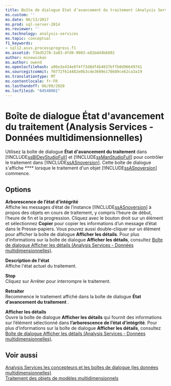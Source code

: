 ```yaml
---
title: Boîte de dialogue État d’avancement du traitement (Analysis Services-données multidimensionnelles) | Microsoft Docs
ms.custom: ''
ms.date: 06/13/2017
ms.prod: sql-server-2014
ms.reviewer: ''
ms.technology: analysis-services
ms.topic: conceptual
f1_keywords:
- sql12.asvs.processprogress.f1
ms.assetid: f3bd5278-3a83-4fd9-9903-e81bdd4b6892
author: minewiskan
ms.author: owend
ms.openlocfilehash: a96e3e434e8f4ff3d8df4b4837bffb0d96649741
ms.sourcegitcommit: f0772f614482e0b3cde3609e178689ce62ca3a19
ms.translationtype: MT
ms.contentlocale: fr-FR
ms.lasthandoff: 06/09/2020
ms.locfileid: "84540001"
---
```

# <a name="process-progress-dialog-box-analysis-services---multidimensional-data"></a>Boîte de dialogue État d'avancement du traitement (Analysis Services - Données multidimensionnelles)
  Utilisez la boîte de dialogue **État d'avancement du traitement** dans [!INCLUDE[ssBIDevStudioFull](../includes/ssbidevstudiofull-md.md)] et [!INCLUDE[ssManStudioFull](../includes/ssmanstudiofull-md.md)] pour contrôler le traitement dans [!INCLUDE[ssASnoversion](../includes/ssasnoversion-md.md)]. Cette boîte de dialogue s'affiche **** lorsque le traitement d'un objet [!INCLUDE[ssASnoversion](../includes/ssasnoversion-md.md)] commence.  
  
## <a name="options"></a>Options  
 **Arborescence de l’état d’intégrité**  
 Affiche les messages d’état de l’instance [!INCLUDE[ssASnoversion](../includes/ssasnoversion-md.md)] à propos des objets en cours de traitement, y compris l’heure de début, l’heure de fin et la progression. Cliquez avec le bouton droit sur un élément et sélectionnez **Copier** pour copier les informations d’un message d’état dans le Presse-papiers. Vous pouvez aussi double-cliquer sur un élément pour afficher la boîte de dialogue **Afficher les détails**. Pour plus d’informations sur la boîte de dialogue **Afficher les détails**, consultez [Boîte de dialogue Afficher les détails &#40;Analysis Services - Données multidimensionnelles&#41;](view-details-dialog-box-analysis-services-multidimensional-data.md).  
  
 **Description de l'état**  
 Affiche l'état actuel du traitement.  
  
 **Stop**  
 Cliquez sur Arrêter pour interrompre le traitement.  
  
 **Retraiter**  
 Recommence le traitement affiché dans la boîte de dialogue **État d’avancement du traitement** .  
  
 **Afficher les détails**  
 Ouvre la boîte de dialogue **Afficher les détails** qui fournit des informations sur l’élément sélectionné dans **l’arborescence de l’état d’intégrité**. Pour plus d’informations sur la boîte de dialogue **Afficher les détails**, consultez [Boîte de dialogue Afficher les détails &#40;Analysis Services - Données multidimensionnelles&#41;](view-details-dialog-box-analysis-services-multidimensional-data.md).  
  
## <a name="see-also"></a>Voir aussi  
 [Analysis Services les concepteurs et les boîtes de dialogue &#40;les données multidimensionnelles&#41;](analysis-services-designers-and-dialog-boxes-multidimensional-data.md)   
 [Traitement des objets de modèles multidimensionnels](multidimensional-models/processing-a-multidimensional-model-analysis-services.md)  
  
  
